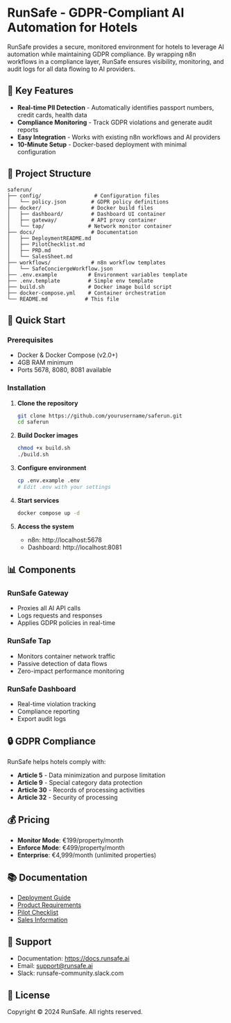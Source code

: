 # RunSafe - GDPR-Compliant AI Automation for Hotels

RunSafe provides a secure, monitored environment for hotels to leverage AI automation while maintaining GDPR compliance. By wrapping n8n workflows in a compliance layer, RunSafe ensures visibility, monitoring, and audit logs for all data flowing to AI providers.

## 🎯 Key Features

- **Real-time PII Detection** - Automatically identifies passport numbers, credit cards, health data
- **Compliance Monitoring** - Track GDPR violations and generate audit reports
- **Easy Integration** - Works with existing n8n workflows and AI providers
- **10-Minute Setup** - Docker-based deployment with minimal configuration

## 📁 Project Structure

```
saferun/
├── config/                 # Configuration files
│   └── policy.json        # GDPR policy definitions
├── docker/                # Docker build files
│   ├── dashboard/         # Dashboard UI container
│   ├── gateway/           # API proxy container
│   └── tap/              # Network monitor container
├── docs/                  # Documentation
│   ├── DeploymentREADME.md
│   ├── PilotChecklist.md
│   ├── PRD.md
│   └── SalesSheet.md
├── workflows/             # n8n workflow templates
│   └── SafeConciergeWorkflow.json
├── .env.example          # Environment variables template
├── .env.template         # Simple env template
├── build.sh              # Docker image build script
├── docker-compose.yml    # Container orchestration
└── README.md            # This file
```

## 🚀 Quick Start

### Prerequisites
- Docker & Docker Compose (v2.0+)
- 4GB RAM minimum
- Ports 5678, 8080, 8081 available

### Installation

1. **Clone the repository**
   ```bash
   git clone https://github.com/yourusername/saferun.git
   cd saferun
   ```

2. **Build Docker images**
   ```bash
   chmod +x build.sh
   ./build.sh
   ```

3. **Configure environment**
   ```bash
   cp .env.example .env
   # Edit .env with your settings
   ```

4. **Start services**
   ```bash
   docker compose up -d
   ```

5. **Access the system**
   - n8n: http://localhost:5678
   - Dashboard: http://localhost:8081

## 📊 Components

### RunSafe Gateway
- Proxies all AI API calls
- Logs requests and responses
- Applies GDPR policies in real-time

### RunSafe Tap
- Monitors container network traffic
- Passive detection of data flows
- Zero-impact performance monitoring

### RunSafe Dashboard
- Real-time violation tracking
- Compliance reporting
- Export audit logs

## 🔒 GDPR Compliance

RunSafe helps hotels comply with:
- **Article 5** - Data minimization and purpose limitation
- **Article 9** - Special category data protection
- **Article 30** - Records of processing activities
- **Article 32** - Security of processing

## 💰 Pricing

- **Monitor Mode**: €199/property/month
- **Enforce Mode**: €499/property/month
- **Enterprise**: €4,999/month (unlimited properties)

## 📚 Documentation

- [Deployment Guide](docs/DeploymentREADME.md)
- [Product Requirements](docs/PRD.md)
- [Pilot Checklist](docs/PilotChecklist.md)
- [Sales Information](docs/SalesSheet.md)

## 🤝 Support

- Documentation: https://docs.runsafe.ai
- Email: support@runsafe.ai
- Slack: runsafe-community.slack.com

## 📄 License

Copyright © 2024 RunSafe. All rights reserved.